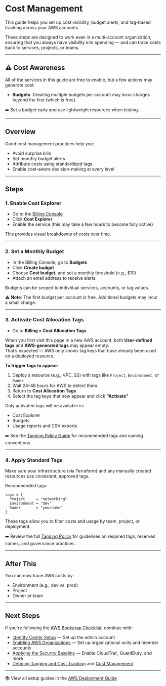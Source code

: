 # Cost Management

This guide helps you set up cost visibility, budget alerts, and tag-based tracking across your AWS accounts.

These steps are designed to work even in a multi-account organization, ensuring that you always have visibility into spending — and can trace costs back to services, projects, or teams.

---

## ⚠️ Cost Awareness

All of the services in this guide are free to enable, but a few actions may generate cost:

- **Budgets**: Creating multiple budgets per account may incur charges beyond the first (which is free).

➡️ Set a budget early and use lightweight resources when testing.

---

## Overview

Good cost management practices help you:

- Avoid surprise bills
- Set monthly budget alerts
- Attribute costs using standardized tags
- Enable cost-aware decision-making at every level

---

## Steps

### 1. Enable Cost Explorer

- Go to the [Billing Console](https://console.aws.amazon.com/billing/)
- Click **Cost Explorer**
- Enable the service (this may take a few hours to become fully active)

This provides visual breakdowns of costs over time.

---

### 2. Set a Monthly Budget

- In the Billing Console, go to **Budgets**
- Click **Create budget**
- Choose **Cost budget**, and set a monthly threshold (e.g., $10)
- Attach an email address to receive alerts

Budgets can be scoped to individual services, accounts, or tag values.

⚠️ **Note**: The first budget per account is free. Additional budgets may incur a small charge.

---

### 3. Activate Cost Allocation Tags

- Go to **Billing > Cost Allocation Tags**

When you first visit this page in a new AWS account, both **User-defined tags** and **AWS-generated tags** may appear empty.  
That’s expected — AWS only shows tag keys that have already been used on a deployed resource.

**To trigger tags to appear:**

1. Deploy a resource (e.g., VPC, S3) with tags like `Project`, `Environment`, or `Owner`
2. Wait 24–48 hours for AWS to detect them
3. Return to **Cost Allocation Tags**
4. Select the tag keys that now appear and click **"Activate"**

Only activated tags will be available in:

- Cost Explorer
- Budgets
- Usage reports and CSV exports

➡️ See the [Tagging Policy Guide](../tagging-policy/README.md) for recommended tags and naming conventions.

---

### 4. Apply Standard Tags

Make sure your infrastructure (via Terraform) and any manually created resources use consistent, approved tags.

Recommended tags:

```hcl
tags = {
  Project     = "networking"
  Environment = "dev"
  Owner       = "yourname"
}
```

These tags allow you to filter costs and usage by team, project, or deployment.

➡️ Review the full [Tagging Policy](../tagging-policy/README.md) for guidelines on required tags, reserved names, and governance practices.

---

## After This

You can now trace AWS costs by:

- Environment (e.g., dev vs. prod)
- Project
- Owner or team

---

## Next Steps

If you're following the [AWS Bootstrap Checklist](../bootstrap-checklist.md), continue with:

- [Identity Center Setup](../identity-center/README.md) — Set up the admin account
- [Enabling AWS Organizations](../org-structure/README.md) — Set up organizational units and member accounts
- [Applying the Security Baseline](../security-baseline/README.md) — Enable CloudTrail, GuardDuty, and more
- [Defining Tagging and Cost Tracking](../tagging-policy/README.md) and [Cost Management](../cost-management/README.md)

---

📚 View all setup guides in the [AWS Deployment Guide](../README.md)
